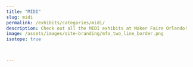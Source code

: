 ```yaml
---
title: "MIDI"
slug: midi
permalink: /exhibits/categories/midi/
description: Check out all the MIDI exhibits at Maker Faire Orlando!
image: /assets/images/site-branding/mfo_two_line_border.png
isotope: true



---
```

